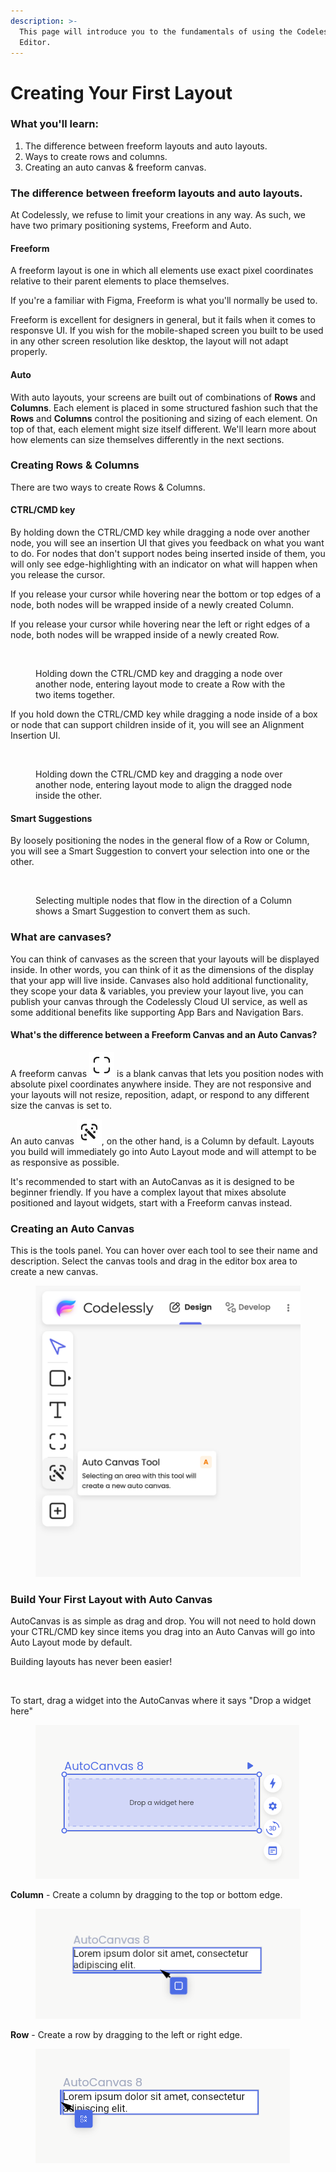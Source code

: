 ```yaml
---
description: >-
  This page will introduce you to the fundamentals of using the Codelessly
  Editor.
---
```


# Creating Your First Layout

### What you'll learn:

1. The difference between freeform layouts and auto layouts.
2. Ways to create rows and columns.
3. Creating an auto canvas & freeform canvas.

### The difference between freeform layouts and auto layouts.

At Codelessly, we refuse to limit your creations in any way. As such, we have two primary positioning systems, Freeform and Auto.

#### Freeform

A freeform layout is one in which all elements use exact pixel coordinates relative to their parent elements to place themselves.

If you're a familiar with Figma, Freeform is what you'll normally be used to.

Freeform is excellent for designers in general, but it fails when it comes to responsve UI. If you wish for the mobile-shaped screen you built to be used in any other screen resolution like desktop, the layout will not adapt properly.&#x20;

#### Auto

With auto layouts, your screens are built out of combinations of **Rows** and **Columns**. Each element is placed in some structured fashion such that the **Rows** and **Columns** control the positioning and sizing of each element. On top of that, each element might size itself different. We'll learn more about how elements can size themselves differently in the next sections.

### Creating Rows & Columns

There are two ways to create Rows & Columns.

#### CTRL/CMD key

By holding down the CTRL/CMD key while dragging a node over another node, you will see an insertion UI that gives you feedback on what you want to do. For nodes that don't support nodes being inserted inside of them, you will only see edge-highlighting with an indicator on what will happen when you release the cursor.

If you release your cursor while hovering near the bottom or top edges of a node, both nodes will be wrapped inside of a newly created Column.

If you release your cursor while hovering near the left or right edges of a node, both nodes will be wrapped inside of a newly created Row.

<figure><img src="../.gitbook/assets/Screen Recording 2023-09-22 at 3.49.41 PM.gif" alt=""><figcaption><p>Holding down the CTRL/CMD key and dragging a node over another node, entering layout mode to create a Row with the two items together.</p></figcaption></figure>

If you hold down the CTRL/CMD key while dragging a node inside of a box or node that can support children inside of it, you will see an Alignment Insertion UI.

<figure><img src="../.gitbook/assets/Screen Recording 2023-09-22 at 4.03.42 PM.gif" alt=""><figcaption><p>Holding down the CTRL/CMD key and dragging a node over another node, entering layout mode to align the dragged node inside the other.</p></figcaption></figure>

#### Smart Suggestions

By loosely positioning the nodes in the general flow of a Row or Column, you will see a Smart Suggestion to convert your selection into one or the other.

<figure><img src="../.gitbook/assets/Screen Recording 2023-09-22 at 3.57.30 PM.gif" alt=""><figcaption><p>Selecting multiple nodes that flow in the direction of a Column shows a Smart Suggestion to convert them as such.</p></figcaption></figure>

### What are canvases?

You can think of canvases as the screen that your layouts will be displayed inside. In other words, you can think of it as the dimensions of the display that your app will live inside. Canvases also hold additional functionality, they scope your data & variables, you preview your layout live, you can publish your canvas through the Codelessly Cloud UI service, as well as some additional benefits like supporting App Bars and Navigation Bars.

#### What's the difference between a Freeform Canvas and an Auto Canvas?

A freeform canvas <img src="../.gitbook/assets/snap_screen_20230721014801.png" alt="" data-size="line"> is a blank canvas that lets you position nodes with absolute pixel coordinates anywhere inside. They are not responsive and your layouts will not resize, reposition, adapt, or respond to any different size the canvas is set to.

An auto canvas <img src="../.gitbook/assets/snap_screen_20230721015332.png" alt="" data-size="line">, on the other hand, is a Column by default. Layouts you build will immediately go into Auto Layout mode and will attempt to be as responsive as possible.

It's recommended to start with an AutoCanvas as it is designed to be beginner friendly. If you have a complex layout that mixes absolute positioned and layout widgets, start with a Freeform canvas instead.

### Creating an Auto Canvas

This is the tools panel. You can hover over each tool to see their name and description. Select the canvas tools and drag in the editor box area to create a new canvas.

<figure><img src="../.gitbook/assets/image (33).png" alt=""><figcaption></figcaption></figure>

### Build Your First Layout with Auto Canvas

AutoCanvas is as simple as drag and drop. You will not need to hold down your CTRL/CMD key since items you drag into an Auto Canvas will go into Auto Layout mode by default.

Building layouts has never been easier!

<figure><img src="../.gitbook/assets/Screen Recording 2023-09-22 at 4.27.15 PM.gif" alt=""><figcaption></figcaption></figure>

To start, drag a widget into the AutoCanvas where it says "Drop a widget here"

<figure><img src="../.gitbook/assets/snap_screen_20230721030119.png" alt=""><figcaption></figcaption></figure>

**Column** - Create a column by dragging to the top or bottom edge.

<figure><img src="../.gitbook/assets/snap_screen_20230721030422.png" alt=""><figcaption></figcaption></figure>

**Row** - Create a row by dragging to the left or right edge.

<figure><img src="../.gitbook/assets/snap_screen_20230721030542.png" alt=""><figcaption></figcaption></figure>
